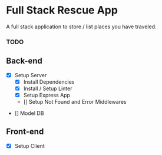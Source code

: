 # Full Stack Rescue App

A full stack application to store / list places you have traveled.

### TODO

## Back-end

- [x] Setup Server
  - [x] Install Dependencies
  - [x] Install / Setup Linter
  - [x] Setup Express App
  - [] Setup Not Found and Error Middlewares
- [] Model DB

## Front-end

- [x] Setup Client

